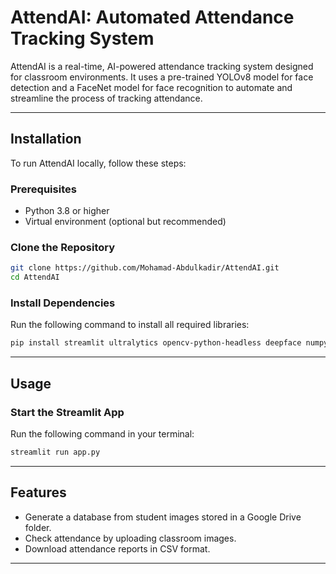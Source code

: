 
# AttendAI: Automated Attendance Tracking System

AttendAI is a real-time, AI-powered attendance tracking system designed for classroom environments. It uses a pre-trained YOLOv8 model for face detection and a FaceNet model for face recognition to automate and streamline the process of tracking attendance.

---

## Installation

To run AttendAI locally, follow these steps:

### Prerequisites
- Python 3.8 or higher
- Virtual environment (optional but recommended)

### Clone the Repository
```bash
git clone https://github.com/Mohamad-Abdulkadir/AttendAI.git
cd AttendAI
```

### Install Dependencies
Run the following command to install all required libraries:
```bash
pip install streamlit ultralytics opencv-python-headless deepface numpy pandas gdown
```

---

## Usage

### Start the Streamlit App
Run the following command in your terminal:
```bash
streamlit run app.py
```

---

## Features
- Generate a database from student images stored in a Google Drive folder.
- Check attendance by uploading classroom images.
- Download attendance reports in CSV format.

---
